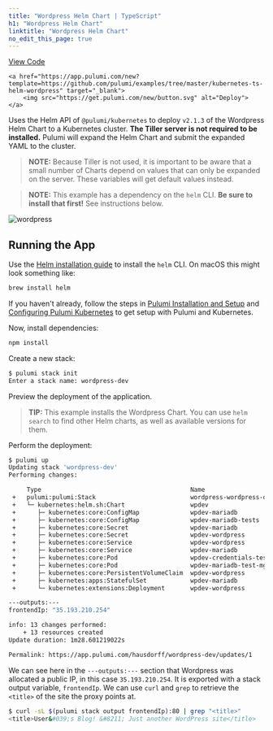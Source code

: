 ```yaml
---
title: "Wordpress Helm Chart | TypeScript"
h1: "Wordpress Helm Chart"
linktitle: "Wordpress Helm Chart"
no_edit_this_page: true
---
```


<!-- WARNING: this page was generated by a tool. Do not edit it by hand. -->
<!-- To change it, please see https://github.com/pulumi/docs/tree/master/tools/mktutorial. -->

<p class="mb-4 flex">
    <a class="flex flex-wrap items-center rounded text-xs text-white bg-blue-600 border-2 border-blue-600 px-2 mr-2 whitespace-no-wrap hover:text-white" style="height: 32px" href="https://github.com/pulumi/examples/tree/master/kubernetes-ts-helm-wordpress" target="_blank">
        <span><i class="fab fa-github pr-2"></i> View Code</span>
    </a>

    <a href="https://app.pulumi.com/new?template=https://github.com/pulumi/examples/tree/master/kubernetes-ts-helm-wordpress" target="_blank">
        <img src="https://get.pulumi.com/new/button.svg" alt="Deploy">
    </a>
</p>


Uses the Helm API of `@pulumi/kubernetes` to deploy `v2.1.3` of the Wordpress Helm Chart to a
Kubernetes cluster. **The Tiller server is not required to be installed.** Pulumi will expand the
Helm Chart and submit the expanded YAML to the cluster.

> **NOTE:** Because Tiller is not used, it is important to be aware that a small number of Charts
> depend on values that can only be expanded on the server. These variables will get default values
> instead.

> **NOTE:** This example has a dependency on the `helm` CLI. **Be sure to install that first!** See
> instructions below.

![wordpress](https://raw.githubusercontent.com/pulumi/examples/master/kubernetes-ts-helm-wordpress/images/deploy.gif "Wordpress Helm Chart deployment")

## Running the App

Use the [Helm installation guide](https://helm.sh/docs/intro/install/) to install the
`helm` CLI. On macOS this might look something like:

```sh
brew install helm
```

If you haven't already, follow the steps in [Pulumi Installation and
Setup](https://www.pulumi.com/docs/get-started/install/) and [Configuring Pulumi
Kubernetes](https://www.pulumi.com/docs/intro/cloud-providers/kubernetes/setup/) to get setup with
Pulumi and Kubernetes.

Now, install dependencies:

```sh
npm install
```

Create a new stack:

```sh
$ pulumi stack init
Enter a stack name: wordpress-dev
```

Preview the deployment of the application.

> **TIP:** This example installs the Wordpress Chart. You can use `helm search` to find other Helm
> charts, as well as available versions for them.

Perform the deployment:

```sh
$ pulumi up
Updating stack 'wordpress-dev'
Performing changes:

     Type                                         Name                      Status      Info
 +   pulumi:pulumi:Stack                          wordpress-wordpress-dev   created     1 warning
 +   └─ kubernetes:helm.sh:Chart                  wpdev                     created
 +      ├─ kubernetes:core:ConfigMap              wpdev-mariadb             created
 +      ├─ kubernetes:core:ConfigMap              wpdev-mariadb-tests       created
 +      ├─ kubernetes:core:Secret                 wpdev-mariadb             created
 +      ├─ kubernetes:core:Secret                 wpdev-wordpress           created
 +      ├─ kubernetes:core:Service                wpdev-wordpress           created     1 warning, 2 info messages
 +      ├─ kubernetes:core:Service                wpdev-mariadb             created     1 warning, 1 info message
 +      ├─ kubernetes:core:Pod                    wpdev-credentials-test    created     17 warnings
 +      ├─ kubernetes:core:Pod                    wpdev-mariadb-test-mgjjy  created     32 warnings
 +      ├─ kubernetes:core:PersistentVolumeClaim  wpdev-wordpress           created
 +      ├─ kubernetes:apps:StatefulSet            wpdev-mariadb             created
 +      └─ kubernetes:extensions:Deployment       wpdev-wordpress           created

---outputs:---
frontendIp: "35.193.210.254"

info: 13 changes performed:
    + 13 resources created
Update duration: 1m28.601219022s

Permalink: https://app.pulumi.com/hausdorff/wordpress-dev/updates/1
```

We can see here in the `---outputs:---` section that Wordpress was allocated a public IP, in this
case `35.193.210.254`. It is exported with a stack output variable, `frontendIp`. We can use `curl`
and `grep` to retrieve the `<title>` of the site the proxy points at.

```sh
$ curl -sL $(pulumi stack output frontendIp):80 | grep "<title>"
<title>User&#039;s Blog! &#8211; Just another WordPress site</title>
```

